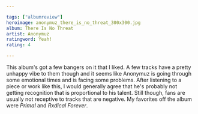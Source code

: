 ```yaml
---

tags: ["albumreview"]
heroimage: anonymuz_there_is_no_threat_300x300.jpg
album: There Is No Threat
artist: Anonymuz
ratingword: Yeah!
rating: 4

---
```


This album's got a few bangers on it that I liked. A few tracks have a pretty
unhappy vibe to them though and it seems like Anonymuz is going through some
emotional times and is facing some problems. After listening to a piece or work
like this, I would generally agree that he's probably not getting recognition
that is proportional to his talent. Still though, fans are usually not receptive
to tracks that are negative. My favorites off the album were *Primal* and
*Rxdical Forever*.
